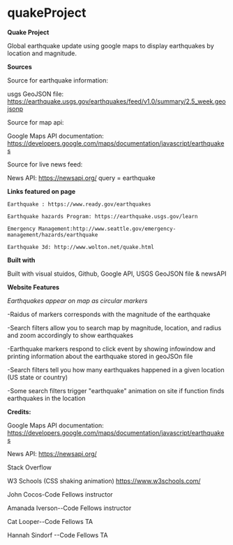 # quakeProject

**Quake Project**

Global earthquake update using google maps to display earthquakes by location and magnitude.

**Sources**

Source for earthquake information: 

usgs GeoJSON file: https://earthquake.usgs.gov/earthquakes/feed/v1.0/summary/2.5_week.geojsonp

Source for map api:

Google Maps API documentation: https://developers.google.com/maps/documentation/javascript/earthquakes

Source for live news feed:

News API: https://newsapi.org/
query = earthquake

**Links featured on page**

    Earthquake : https://www.ready.gov/earthquakes
    
    Earthquake hazards Program: https://earthquake.usgs.gov/learn
    
    Emergency Management:http://www.seattle.gov/emergency-management/hazards/earthquake
    
    Earthquake 3d: http://www.wolton.net/quake.html
    
**Built with**

Built with visual stuidos, Github, Google API, USGS GeoJSON file & newsAPI

**Website Features**

*Earthquakes appear on map as circular markers*

-Raidus of markers corresponds with the magnitude of the earthquake

-Search filters allow you to search map by magnitude, location, and radius and zoom accordingly to show earthquakes

-Earthquake markers respond to click event by showing infowindow and printing information about the earthquake stored in geoJSOn file

-Search filters tell you how many earthquakes happened in a given location (US state or country)

-Some search filters trigger "earthquake" animation on site if function finds earthquakes in the location

**Credits:**

Google Maps API documentation: https://developers.google.com/maps/documentation/javascript/earthquakes

News API: https://newsapi.org/

Stack Overflow

W3 Schools (CSS shaking animation) https://www.w3schools.com/

John Cocos-Code Fellows instructor

Amanada Iverson--Code Fellows instructor

Cat Looper--Code Fellows TA

Hannah Sindorf --Code Fellows TA
    
    






